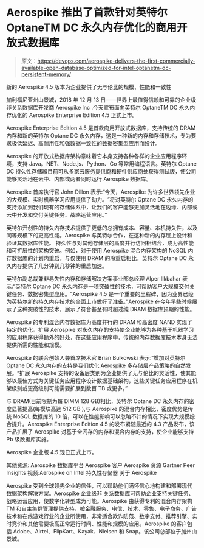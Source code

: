 # Aerospike 推出了首款针对英特尔 OptaneTM DC 永久内存优化的商用开放式数据库

> 原文：<https://devops.com/aerospike-delivers-the-first-commercially-available-open-database-optimized-for-intel-optanetm-dc-persistent-memory/>

新的 Aerospike 4.5 版本为企业提供了无与伦比的规模、性能和一致性

加利福尼亚州山景城，2018 年 12 月 13 日——世界上最值得信赖和可靠的企业级非关系数据库开发商 Aerospike Inc .今天宣布面向英特尔 OptaneTM DC 永久内存优化的 Aerospike Enterprise Edition 4.5 正式上市。

Aerospike Enterprise Edition 4.5 是首款商用开放式数据库，支持传统的 DRAM 内存和新的英特尔 Optane DC 永久内存，这是一种新的内存和存储技术，专为要求极低延迟、高耐用性和强数据一致性的数据密集型应用而设计。

Aerospike 的开放式数据库架构意味着它本身支持各种各样的企业应用程序环境，支持 Java。NET、Node.js、Python、Go 等常用编程语言。英特尔 Optane DC 持久性存储器目前可从多家云服务提供商和硬件供应商处获得测试版，使公司能够灵活地在云中、内部或两者同时运行 Aerospike 数据库。

Aerospike 首席执行官 John Dillon 表示:“今天，Aerospike 为许多世界领先企业的大规模、实时机器学习应用提供了动力。“将对英特尔 Optane DC 永久内存的支持添加到我们现有的存储体系中，让我们的客户能够更加灵活地在边缘、内部或云中开发和交付关键任务、战略运营应用。”

英特尔开创性的持久内存技术提供了更低的总拥有成本、容量、本机持久性，以及同等规模下的更高性能。Aerospike 与英特尔合作，在这种新的内存层上设计和验证其数据库性能。
持久性与对其他存储层的高度并行访问相结合，成为高性能和可扩展性的架构突破。例如，对于使用 Aerospike 混合内存架构的 NoSQL 内存数据库的计划内重启，与仅使用 DRAM 的冷重启相比，英特尔 Optane DC 永久内存提供了几分钟到几秒钟的重启加速。

英特尔副总裁兼非易失性内存和存储解决方案事业部总经理 Alper Ilkbahar 表示:“英特尔 Optane DC 永久内存是一项突破性的技术，可帮助客户大规模交付关键任务、数据密集型应用。“Aerospike 4.5 是一个重要的里程碑，因为业界已经为英特尔新的持久内存技术的全面上市做好了准备。”Aerospike 在今年早些时候展示了这种突破性的技术，展示了符合甚至有时超过纯 DRAM 数据库预期的性能。

Aerospike 的专利混合内存数据库为高度并行的 DRAM 和高密度 NAND 实现了特定的优化。扩展 Aerospike 对永久内存的支持使企业能够为各种基于机器学习的应用程序获得额外的好处，在这些应用程序中，传统的内存数据库技术本身无法提供所需的性能和规模。

Aerospike 的联合创始人兼首席技术官 Brian Bulkowski 表示:“增加对英特尔 Optane DC 永久内存的支持是我们优化 Aerospike 多存储层产品策略的自然发展。“扩展 Aerospike 支持的设备层类别为企业提供了无与伦比的灵活性，使其能够以最佳方式为关键任务应用程序设计数据基础架构，这些关键任务应用程序在机架级别或更高级别可能需要扩展到数百 TB 或更多。”

与 DRAM(目前限制为每 DIMM 128 GB)相比，英特尔 Optane DC 永久内存的密度显著提高(每模块高达 512 GB ),与 Aerospike 的混合内存相比，密度优势是传统 NoSQL 数据库的 10 倍，可以在性能影响可以忽略不计的情况下实现大规模综合提升。Aerospike Enterprise Edition 4.5 的发布紧随最近的 4.3 产品发布，该产品扩展了 Aerospike 对基于全闪存的内存和混合内存的支持，使企业能够支持 Pb 级数据库实施。

Aerospike 企业版 4.5 现已正式上市。

其他资源:
Aerospike 数据库平台
Aerospike 客户
Aerospike 资源
Gartner Peer Insights
视频:Aerospike on Intel 持久性存储器
关于 Aerospike

Aerospike 受到全球领先企业的信任，可以帮助他们满怀信心地构建和部署现代数据架构解决方案。Aerospike 企业级非
关系数据库可帮助企业支持关键任务、战略运营应用，使数字化转型成为可能。Aerospike 由获得专利的混合内存架构 TM 和自主集群管理提供支持，被金融服务、电信、技术、零售、电子商务、广告技术和在线游戏行业的企业所使用，非常适合欺诈防范、数字支付、推荐引擎、实时竞价和其他需要极高正常运行时间、性能和规模的应用。Aerospike 的客户包括 Adobe、Airtel、FlipKart、Kayak、Nielsen 和 Snap。该公司总部位于加州山景城。